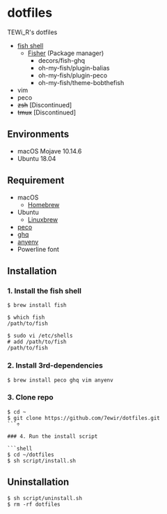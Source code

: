 # dotfiles

TEWi_R's dotfiles

- [fish shell](https://fishshell.com/)
  - [Fisher](https://github.com/jorgebucaran/fisher) (Package manager)
    - decors/fish-ghq
    - oh-my-fish/plugin-balias
    - oh-my-fish/plugin-peco
    - oh-my-fish/theme-bobthefish
- vim
- peco
- ~~zsh~~ [Discontinued]
- ~~tmux~~ [Discontinued]

## Environments

- macOS Mojave 10.14.6
- Ubuntu 18.04

## Requirement

- macOS
  - [Homebrew](https://brew.sh/index_ja)
- Ubuntu
  - [Linuxbrew](https://docs.brew.sh/Homebrew-on-Linux)
- [peco](https://github.com/peco/peco)
- [ghq](https://github.com/motemen/ghq)
- [anyenv](https://github.com/anyenv/anyenv)
- Powerline font


## Installation

### 1. Install the fish shell

```shell
$ brew install fish
```

```shell
$ which fish
/path/to/fish
```

```shell
$ sudo vi /etc/shells
# add /path/to/fish
/path/to/fish
```



### 2. Install 3rd-dependencies

```shell
$ brew install peco ghq vim anyenv
````

### 3. Clone repo

``` shell
$ cd ~
$ git clone https://github.com/7ewir/dotfiles.git
​```÷

### 4. Run the install script

​```shell
$ cd ~/dotfiles
$ sh script/install.sh
```

## Uninstallation

```shell
$ sh script/uninstall.sh
$ rm -rf dotfiles
```